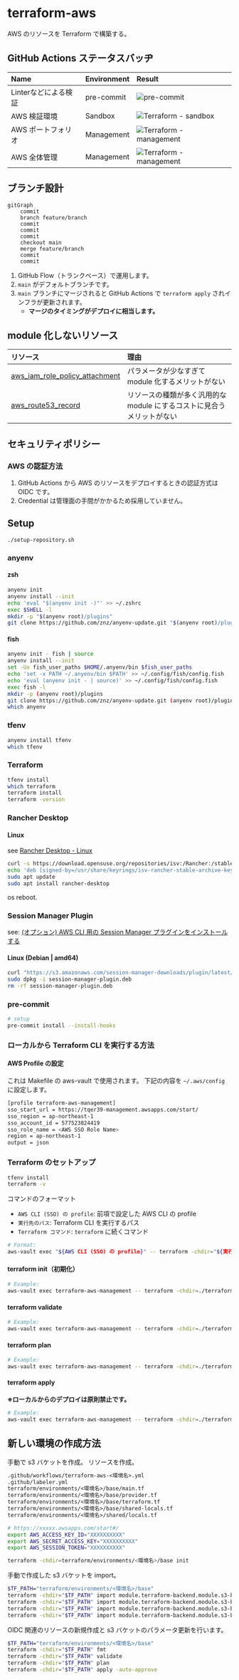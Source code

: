 # terraform-aws

AWS のリソースを Terraform で構築する。

## GitHub Actions ステータスバッヂ

| Name | Environment | Result |
| :--- | :--- | :--- |
| Linterなどによる検証 | pre-commit | ![pre-commit](https://github.com/tqer39/terraform-aws/actions/workflows/pre-commit.yml/badge.svg) |
| AWS 検証環境 | Sandbox | ![Terraform - sandbox](https://github.com/tqer39/terraform-aws/actions/workflows/_terraform-aws-sandbox.yml/badge.svg) |
| AWS ポートフォリオ | Management | ![Terraform - management](https://github.com/tqer39/terraform-aws/actions/workflows/_terraform-aws-portfolio.yml/badge.svg) |
| AWS 全体管理 | Management | ![Terraform - management](https://github.com/tqer39/terraform-aws/actions/workflows/_terraform-aws-management.yml/badge.svg) |

## ブランチ設計

```mermaid
gitGraph
    commit
    branch feature/branch
    commit
    commit
    commit
    checkout main
    merge feature/branch
    commit
    commit
```

1. GitHub Flow（トランクベース）で運用します。
2. `main` がデフォルトブランチです。
3. `main` ブランチにマージされると GitHub Actions で `terraform apply` されインフラが更新されます。
   - **マージのタイミングがデプロイに相当します。**

## module 化しないリソース

| リソース | 理由 |
| :--- | :--- |
| [aws_iam_role_policy_attachment](https://registry.terraform.io/providers/hashicorp/aws/latest/docs/resources/iam_role_policy_attachment) | パラメータが少なすぎて module 化するメリットがない |
| [aws_route53_record](https://registry.terraform.io/providers/hashicorp/aws/latest/docs/resources/route53_record) | リソースの種類が多く汎用的な module にするコストに見合うメリットがない |

## セキュリティポリシー

### AWS の認証方法

1. GitHub Actions から AWS のリソースをデプロイするときの認証方式は OIDC です。
1. Credential は管理面の手間がかかるため採用していません。

## Setup

```shell
./setup-repository.sh
```

### anyenv

#### zsh

```bash
anyenv init
anyenv install --init
echo 'eval "$(anyenv init -)"' >> ~/.zshrc
exec $SHELL -l
mkdir -p "$(anyenv root)/plugins"
git clone https://github.com/znz/anyenv-update.git "$(anyenv root)/plugins/anyenv-update"
```

#### fish

```bash
anyenv init - fish | source
anyenv install --init
set -Ux fish_user_paths $HOME/.anyenv/bin $fish_user_paths
echo 'set -x PATH ~/.anyenv/bin $PATH' >> ~/.config/fish/config.fish
echo 'eval (anyenv init - | source)' >> ~/.config/fish/config.fish
exec fish -l
mkdir -p (anyenv root)/plugins
git clone https://github.com/znz/anyenv-update.git (anyenv root)/plugins/anyenv-update
which anyenv
```

### tfenv

```bash
anyenv install tfenv
which tfenv
```

### Terraform

```bash
tfenv install
which terraform
terraform install
terraform -version
```

### Rancher Desktop

#### Linux

see [Rancher Desktop - Linux](https://docs.rancherdesktop.io/getting-started/installation/#linux)

```bash
curl -s https://download.opensuse.org/repositories/isv:/Rancher:/stable/deb/Release.key | gpg --dearmor | sudo dd status=none of=/usr/share/keyrings/isv-rancher-stable-archive-keyring.gpg
echo 'deb [signed-by=/usr/share/keyrings/isv-rancher-stable-archive-keyring.gpg] https://download.opensuse.org/repositories/isv:/Rancher:/stable/deb/ ./' | sudo dd status=none of=/etc/apt/sources.list.d/isv-rancher-stable.list
sudo apt update
sudo apt install rancher-desktop
```

os reboot.

### Session Manager Plugin

see: [(オプション) AWS CLI 用の Session Manager プラグインをインストールする](https://docs.aws.amazon.com/ja_jp/systems-manager/latest/userguide/session-manager-working-with-install-plugin.html)

#### Linux (Debian | amd64)

```bash
curl "https://s3.amazonaws.com/session-manager-downloads/plugin/latest/ubuntu_64bit/session-manager-plugin.deb" -o "session-manager-plugin.deb"
sudo dpkg -i session-manager-plugin.deb
rm -rf session-manager-plugin.deb
```

### pre-commit

```bash
# setup
pre-commit install --install-hooks
```

### ローカルから Terraform CLI を実行する方法

#### AWS Profile の設定

これは Makefile の aws-vault で使用されます。
下記の内容を `~/.aws/config` に設定します。

```bash
[profile terraform-aws-management]
sso_start_url = https://tqer39-management.awsapps.com/start/
sso_region = ap-northeast-1
sso_account_id = 577523824419
sso_role_name = <AWS SSO Role Name>
region = ap-northeast-1
output = json
```

### Terraform のセットアップ

```bash
tfenv install
terraform -v
```

コマンドのフォーマット

- `AWS CLI (SSO) の profile`: 前項で設定した AWS CLI の profile
- `実行先のパス`: Terraform CLI を実行するパス
- `Terraform コマンド`: `terraform` に続くコマンド

```bash
# Format:
aws-vault exec "${AWS CLI (SSO) の profile}" -- terraform -chdir="${実行先のパス}" "${Terraform コマンド}"
```

#### terraform init（初期化）

```bash
# Example:
aws-vault exec terraform-aws-management -- terraform -chdir=./terraform/environments/dev/base_apne1 init
```

#### terraform validate

```bash
# Example:
aws-vault exec terraform-aws-management -- terraform -chdir=./terraform/environments/dev/base_apne1 validate
```

#### terraform plan

```bash
# Example:
aws-vault exec terraform-aws-management -- terraform -chdir=./terraform/environments/dev/base_apne1 plan
```

#### terraform apply

**※ローカルからのデプロイは原則禁止です。**

```bash
# Example:
aws-vault exec terraform-aws-management -- terraform -chdir=./terraform/environments/dev/base_apne1 apply -auto-approve
```

## 新しい環境の作成方法

手動で s3 バケットを作成。
リソースを作成。

```txt
.github/workflows/terraform-aws-<環境名>.yml
.github/labeler.yml
terraform/environments/<環境名>/base/main.tf
terraform/environments/<環境名>/base/provider.tf
terraform/environments/<環境名>/base/terraform.tf
terraform/environments/<環境名>/base/shared-locals.tf
terraform/environments/<環境名>/shared/locals.tf
```

```zsh
# https://xxxxx.awsapps.com/start#/
export AWS_ACCESS_KEY_ID="XXXXXXXXXX"
export AWS_SECRET_ACCESS_KEY="XXXXXXXXXX"
export AWS_SESSION_TOKEN="XXXXXXXXXX"

terraform -chdir=terraform/environments/<環境名>/base init
```

手動で作成した s3 バケットを import。

```zsh
$TF_PATH="terraform/environments/<環境名>/base"
terraform -chdir="$TF_PATH" import module.terraform-backend.module.s3-bucket.aws_s3_bucket.this <バケット名>
terraform -chdir="$TF_PATH" import module.terraform-backend.module.s3-bucket.aws_s3_bucket_acl.this <バケット名>
terraform -chdir="$TF_PATH" import module.terraform-backend.module.s3-bucket.aws_s3_bucket_public_access_block.this <バケット名>
terraform -chdir="$TF_PATH" import module.terraform-backend.module.s3-bucket.aws_s3_bucket_versioning.this <バケット名>
```

OIDC 関連のリソースの新規作成と s3 バケットのパラメータ更新を行います。

```zsh
$TF_PATH="terraform/environments/<環境名>/base"
terraform -chdir="$TF_PATH" fmt
terraform -chdir="$TF_PATH" validate
terraform -chdir="$TF_PATH" plan
terraform -chdir="$TF_PATH" apply -auto-approve
```
